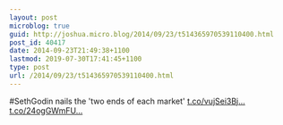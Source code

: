 ```yaml
---
layout: post
microblog: true
guid: http://joshua.micro.blog/2014/09/23/t514365970539110400.html
post_id: 40417
date: 2014-09-23T21:49:38+1100
lastmod: 2019-07-30T17:41:45+1100
type: post
url: /2014/09/23/t514365970539110400.html
---
```

#SethGodin nails the 'two ends of each market' [t.co/vujSei3Bj...](http://t.co/vujSei3Bjf) [t.co/24ogGWmFU...](http://t.co/24ogGWmFUb)
